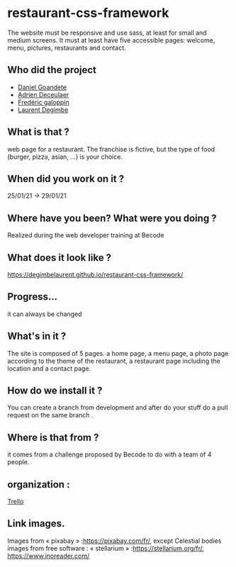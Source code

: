 # restaurant-css-framework

The website must be responsive and use sass, at least for small and medium screens. It must at least have five accessible pages: welcome, menu, pictures, restaurants and contact.

## Who did the project 

* [Daniel Goandete](https://github.com/DanielGoandete)
* [Adrien Deceulaer](https://github.com/DeceulaerAdrien)
* [Fredéric galoppin](https://github.com/fredgaloppin)
* [Laurent Degimbe](https://github.com/DegimbeLaurent)

## What is that ?
web page for a restaurant. The franchise is fictive, but the type of food (burger, pizza, asian, ...) is your choice.

## When did you work on it ?
25/01/21 -> 29/01/21


## Where have you been? What were you doing ?
Realized during the web developer training at Becode

## What does it look like ?
https://degimbelaurent.github.io/restaurant-css-framework/
## Progress…
it can always be changed
## What's in it ?
The site is composed of 5 pages. a home page, a menu page, a photo page according to the theme of the restaurant, a restaurant page including the location and a contact page.
## How do we install it ?
You can create a branch from development and after do your stuff do a pull request on the same branch .
## Where is that from ?
it comes from a challenge proposed by Becode to do with a team of 4 people.
## organization :
[Trello](https://trello.com/b/Jh0jxfuH/becode-projet-restaurant)
## Link images.
Images from « pixabay » :https://pixabay.com/fr/,
except Celestial bodies images from free software : « stellarium » :https://stellarium.org/fr/,
https://www.inoreader.com/
